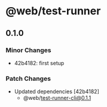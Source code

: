 # @web/test-runner

## 0.1.0
### Minor Changes

- 42b4182: first setup

### Patch Changes

- Updated dependencies [42b4182]
  - @web/test-runner-cli@0.1.1
